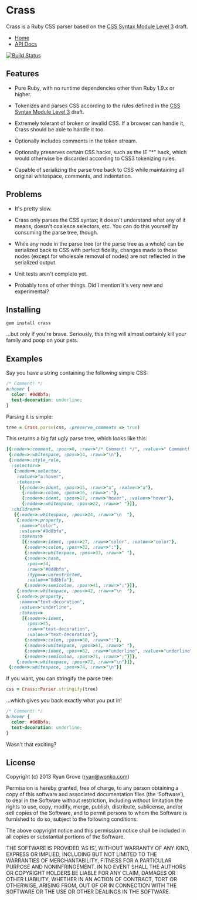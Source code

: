 Crass
=====

Crass is a Ruby CSS parser based on the [CSS Syntax Module Level 3][css] draft.

* [Home](https://github.com/rgrove/crass/)
* [API Docs](http://rubydoc.info/github/rgrove/crass/master)

[![Build Status](https://travis-ci.org/rgrove/crass.png?branch=master)](https://travis-ci.org/rgrove/crass?branch=master)

Features
--------

* Pure Ruby, with no runtime dependencies other than Ruby 1.9.x or higher.

* Tokenizes and parses CSS according to the rules defined in the
  [CSS Syntax Module Level 3][css] draft.

* Extremely tolerant of broken or invalid CSS. If a browser can handle it, Crass
  should be able to handle it too.

* Optionally includes comments in the token stream.

* Optionally preserves certain CSS hacks, such as the IE "*" hack, which would
  otherwise be discarded according to CSS3 tokenizing rules.

* Capable of serializing the parse tree back to CSS while maintaining all
  original whitespace, comments, and indentation.

[css]: http://www.w3.org/TR/2013/WD-css-syntax-3-20130919/

Problems
--------

* It's pretty slow.

* Crass only parses the CSS syntax; it doesn't understand what any of it means,
  doesn't coalesce selectors, etc. You can do this yourself by consuming the
  parse tree, though.

* While any node in the parse tree (or the parse tree as a whole) can be
  serialized back to CSS with perfect fidelity, changes made to those nodes
  (except for wholesale removal of nodes) are not reflected in the serialized
  output.

* Unit tests aren't complete yet.

* Probably tons of other things. Did I mention it's very new and experimental?

Installing
----------

```
gem install crass
```

...but only if you're brave. Seriously, this thing will almost certainly kill
your family and poop on your pets.

Examples
--------

Say you have a string containing the following simple CSS:

```css
/* Comment! */
a:hover {
  color: #0d8bfa;
  text-decoration: underline;
}
```

Parsing it is simple:

```ruby
tree = Crass.parse(css, :preserve_comments => true)
```

This returns a big fat ugly parse tree, which looks like this:

```ruby
[{:node=>:comment, :pos=>0, :raw=>"/* Comment! */", :value=>" Comment! "},
 {:node=>:whitespace, :pos=>14, :raw=>"\n"},
 {:node=>:style_rule,
  :selector=>
   {:node=>:selector,
    :value=>"a:hover",
    :tokens=>
     [{:node=>:ident, :pos=>15, :raw=>"a", :value=>"a"},
      {:node=>:colon, :pos=>16, :raw=>":"},
      {:node=>:ident, :pos=>17, :raw=>"hover", :value=>"hover"},
      {:node=>:whitespace, :pos=>22, :raw=>" "}]},
  :children=>
   [{:node=>:whitespace, :pos=>24, :raw=>"\n  "},
    {:node=>:property,
     :name=>"color",
     :value=>"#0d8bfa",
     :tokens=>
      [{:node=>:ident, :pos=>27, :raw=>"color", :value=>"color"},
       {:node=>:colon, :pos=>32, :raw=>":"},
       {:node=>:whitespace, :pos=>33, :raw=>" "},
       {:node=>:hash,
        :pos=>34,
        :raw=>"#0d8bfa",
        :type=>:unrestricted,
        :value=>"0d8bfa"},
       {:node=>:semicolon, :pos=>41, :raw=>";"}]},
    {:node=>:whitespace, :pos=>42, :raw=>"\n  "},
    {:node=>:property,
     :name=>"text-decoration",
     :value=>"underline",
     :tokens=>
      [{:node=>:ident,
        :pos=>45,
        :raw=>"text-decoration",
        :value=>"text-decoration"},
       {:node=>:colon, :pos=>60, :raw=>":"},
       {:node=>:whitespace, :pos=>61, :raw=>" "},
       {:node=>:ident, :pos=>62, :raw=>"underline", :value=>"underline"},
       {:node=>:semicolon, :pos=>71, :raw=>";"}]},
    {:node=>:whitespace, :pos=>72, :raw=>"\n"}]},
 {:node=>:whitespace, :pos=>74, :raw=>"\n"}]
```

If you want, you can stringify the parse tree:

```ruby
css = Crass::Parser.stringify(tree)
```

...which gives you back exactly what you put in!

```css
/* Comment! */
a:hover {
  color: #0d8bfa;
  text-decoration: underline;
}
```

Wasn't that exciting?

License
-------

Copyright (c) 2013 Ryan Grove (ryan@wonko.com)

Permission is hereby granted, free of charge, to any person obtaining a copy of
this software and associated documentation files (the ‘Software’), to deal in
the Software without restriction, including without limitation the rights to
use, copy, modify, merge, publish, distribute, sublicense, and/or sell copies of
the Software, and to permit persons to whom the Software is furnished to do so,
subject to the following conditions:

The above copyright notice and this permission notice shall be included in all
copies or substantial portions of the Software.

THE SOFTWARE IS PROVIDED ‘AS IS’, WITHOUT WARRANTY OF ANY KIND, EXPRESS OR
IMPLIED, INCLUDING BUT NOT LIMITED TO THE WARRANTIES OF MERCHANTABILITY, FITNESS
FOR A PARTICULAR PURPOSE AND NONINFRINGEMENT. IN NO EVENT SHALL THE AUTHORS OR
COPYRIGHT HOLDERS BE LIABLE FOR ANY CLAIM, DAMAGES OR OTHER LIABILITY, WHETHER
IN AN ACTION OF CONTRACT, TORT OR OTHERWISE, ARISING FROM, OUT OF OR IN
CONNECTION WITH THE SOFTWARE OR THE USE OR OTHER DEALINGS IN THE SOFTWARE.

